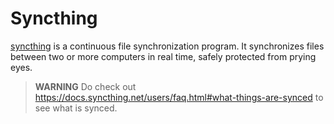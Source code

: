 # Syncthing

[syncthing](https://syncthing.net/) is a continuous file synchronization program. It synchronizes files between two or
more computers in real time, safely protected from prying eyes.

> **WARNING** Do check out https://docs.syncthing.net/users/faq.html#what-things-are-synced to see what is synced.

